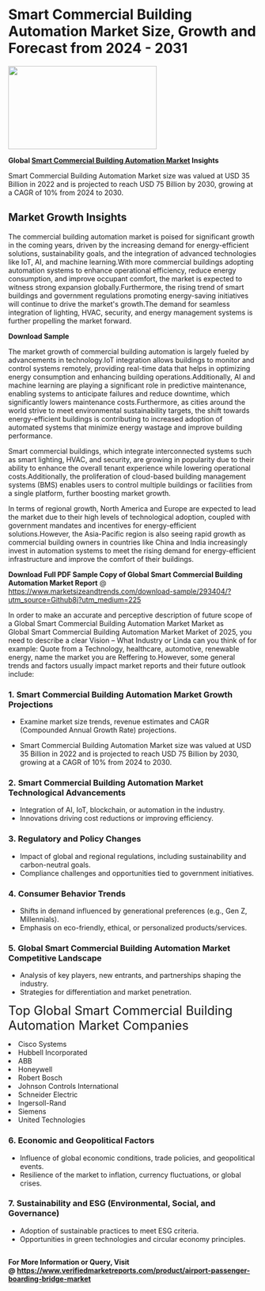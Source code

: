 <H1>Smart Commercial Building Automation Market Size, Growth and Forecast from 2024 - 2031</H1><img class="aligncenter size-medium wp-image-584254" src="https://thirdeyenews.in/wp-content/uploads/2024/09/Global-Market-Research-300x168.jpeg" alt="" width="300" height="168" /><p><strong>Global&nbsp;<a href="https://www.marketsizeandtrends.com/download-sample/293404/?utm_source=Github8j?utm_medium=225">Smart Commercial Building Automation Market</a> Insights</strong></p><p>Smart Commercial Building Automation Market size was valued at USD 35 Billion in 2022 and is projected to reach USD 75 Billion by 2030, growing at a CAGR of 10% from 2024 to 2030.</p><p><h2>Market Growth Insights</h2> <p>The commercial building automation market is poised for significant growth in the coming years, driven by the increasing demand for energy-efficient solutions, sustainability goals, and the integration of advanced technologies like IoT, AI, and machine learning.With more commercial buildings adopting automation systems to enhance operational efficiency, reduce energy consumption, and improve occupant comfort, the market is expected to witness strong expansion globally.Furthermore, the rising trend of smart buildings and government regulations promoting energy-saving initiatives will continue to drive the market's growth.The demand for seamless integration of lighting, HVAC, security, and energy management systems is further propelling the market forward.</p> <p><strong>Download Sample</strong></p> <p>The market growth of commercial building automation is largely fueled by advancements in technology.IoT integration allows buildings to monitor and control systems remotely, providing real-time data that helps in optimizing energy consumption and enhancing building operations.Additionally, AI and machine learning are playing a significant role in predictive maintenance, enabling systems to anticipate failures and reduce downtime, which significantly lowers maintenance costs.Furthermore, as cities around the world strive to meet environmental sustainability targets, the shift towards energy-efficient buildings is contributing to increased adoption of automated systems that minimize energy wastage and improve building performance.</p> <p>Smart commercial buildings, which integrate interconnected systems such as smart lighting, HVAC, and security, are growing in popularity due to their ability to enhance the overall tenant experience while lowering operational costs.Additionally, the proliferation of cloud-based building management systems (BMS) enables users to control multiple buildings or facilities from a single platform, further boosting market growth.</p> <p>In terms of regional growth, North America and Europe are expected to lead the market due to their high levels of technological adoption, coupled with government mandates and incentives for energy-efficient solutions.However, the Asia-Pacific region is also seeing rapid growth as commercial building owners in countries like China and India increasingly invest in automation systems to meet the rising demand for energy-efficient infrastructure and improve the comfort of their buildings.</p> <p><span class=""><strong>Download Full PDF Sample Copy of Global Smart Commercial Building Automation Market Report</strong> @ <a href="https://www.marketsizeandtrends.com/download-sample/293404/?utm_source=Github8j?utm_medium=225" target="_blank">https://www.marketsizeandtrends.com/download-sample/293404/?utm_source=Github8j?utm_medium=225</a></span></p><p>In order to make an accurate and perceptive description of future scope of a Global&nbsp;Smart Commercial Building Automation Market Market as Global&nbsp;Smart Commercial Building Automation Market Market of 2025, you need to describe a clear Vision &ndash; What Industry or Linda can you think of for example: Quote from a Technology, healthcare, automotive, renewable energy, name the market you are Reffering to.However, some general trends and factors usually impact market reports and their future outlook include:</p><h3>1.&nbsp;<strong>Smart Commercial Building Automation Market Growth Projections</strong></h3><ul><li>Examine market size trends, revenue estimates and CAGR (Compounded Annual Growth Rate) projections.</li><li><p>Smart Commercial Building Automation Market size was valued at USD 35 Billion in 2022 and is projected to reach USD 75 Billion by 2030, growing at a CAGR of 10% from 2024 to 2030.</p></li></ul><h3>2.&nbsp;<strong>Smart Commercial Building Automation Market Technological Advancements</strong></h3><ul><li>Integration of AI, IoT, blockchain, or automation in the industry.</li><li>Innovations driving cost reductions or improving efficiency.</li></ul><h3>3.&nbsp;<strong>Regulatory and Policy Changes</strong></h3><ul><li>Impact of global and regional regulations, including sustainability and carbon-neutral goals.</li><li>Compliance challenges and opportunities tied to government initiatives.</li></ul><h3>4.&nbsp;<strong>Consumer Behavior Trends</strong></h3><ul><li>Shifts in demand influenced by generational preferences (e.g., Gen Z, Millennials).</li><li>Emphasis on eco-friendly, ethical, or personalized products/services.</li></ul><h3>5.&nbsp;<strong>Global Smart Commercial Building Automation Market Competitive Landscape</strong></h3><ul><li>Analysis of key players, new entrants, and partnerships shaping the industry.</li><li>Strategies for differentiation and market penetration.</li></ul><p data-pm-slice="1 1 []"><span style="color: inherit; font-family: inherit; font-size: 25px;">Top Global Smart Commercial Building Automation Market Companies</span></p><div class="" data-test-id=""><p><li>Cisco Systems</li><li> Hubbell Incorporated</li><li> ABB</li><li> Honeywell</li><li> Robert Bosch</li><li> Johnson Controls International</li><li> Schneider Electric</li><li> Ingersoll-Rand</li><li> Siemens</li><li> United Technologies</li></p></div><h3>6.&nbsp;<strong>Economic and Geopolitical Factors</strong></h3><ul><li>Influence of global economic conditions, trade policies, and geopolitical events.</li><li>Resilience of the market to inflation, currency fluctuations, or global crises.</li></ul><h3>7.&nbsp;<strong>Sustainability and ESG (Environmental, Social, and Governance)</strong></h3><ul><li>Adoption of sustainable practices to meet ESG criteria.</li><li>Opportunities in green technologies and circular economy principles.</li></ul><h2><strong style="font-size: 14px;">For More Information or Query, Visit @&nbsp;</strong><a style="background-color: #ffffff; font-size: 14px;" href="https://www.marketsizeandtrends.com/report/smart-commercial-building-automation-market/" target="_blank">https://www.verifiedmarketreports.com/product/airport-passenger-boarding-bridge-market</a></h2>